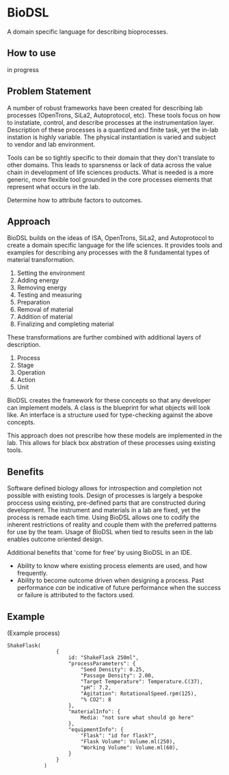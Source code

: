 # BioDSL
A domain specific language for describing bioprocesses.

## How to use
in progress

## Problem Statement
A number of robust frameworks have been created for describing lab processes (OpenTrons, SiLa2, Autoprotocol, etc). These tools focus on how to instatiate, control, and describe processes at the instrumentation layer. Description of these processes is a quantized and finite task, yet the in-lab instation is highly variable. The physical instantiation is varied and subject to vendor and lab environment.

Tools can be so tightly specific to their domain that they don't translate to other domains. This leads to sparsnenss or lack of data across the value chain in development of life sciences products. What is needed is a more generic, more flexible tool grounded in the core processes elements that represent what occurs in the lab.

Determine how to attribute factors to outcomes.

## Approach
BioDSL builds on the ideas of ISA, OpenTrons, SiLa2, and Autoprotocol to create a domain specific language for the life sciences. It provides tools and examples for describing any processes with the 8 fundamental types of material transformation.
1. Setting the environment
2. Adding energy
3. Removing energy 
4. Testing and measuring
5. Preparation
6. Removal of material
7. Addition of material
8. Finalizing and completing material

These transformations are further combined with additional layers of description.
1. Process
2. Stage
3. Operation
4. Action
5. Unit

BioDSL creates the framework for these concepts so that any developer can implement models. A class is the blueprint for what objects will look like. An interface is a structure used for type-checking against the above concepts.

This approach does not prescribe how these models are implemented in the lab. This allows for black box abstration of these processes using existing tools.

## Benefits
Software defined biology allows for introspection and completion not possible with existing tools. Design of processes is largely a bespoke proccess using existing, pre-defined parts that are constructed during development. The instrument and materials in a lab are fixed, yet the process is remade each time. Using BioDSL allows one to codify the inherent restrictions of reality and couple them with the preferred patterns for use by the team. Usage of BioDSL when tied to results seen in the lab enables outcome oriented design.

Additional benefits that 'come for free' by using BioDSL in an IDE.
* Ability to know where existing process elements are used, and how frequently.
* Ability to become outcome driven when designing a process. Past performance _can_ be indicative of future performance when the success or failure is attributed to the factors used.

## Example
(Example process)
```typscript
ShakeFlask(
                {
                    id: "ShakeFlask 250ml",
                    "processParameters": {
                        "Seed Density": 0.25,
                        "Passage Density": 2.00,
                        "Target Temperature": Temperature.C(37),
                        "pH": 7.2,
                        "Agitation": RotationalSpeed.rpm(125),
                        "% CO2": 8
                    },
                    "materialInfo": {
                        Media: "not sure what should go here"
                    },
                    "equipmentInfo": {
                        "Flask": "id for flask?",
                        "Flask Volume": Volume.ml(250),
                        "Working Volume": Volume.ml(60),
                    }
                }
            )
```
